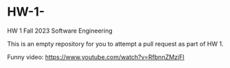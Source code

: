 # HW-1-

HW 1 Fall 2023 Software Engineering 

This is an empty repository for you to attempt a pull request as part of HW 1.

Funny video:
https://www.youtube.com/watch?v=RfbnnZMzjFI

